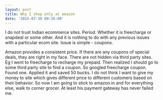 ```yaml
---
layout: post
title: Why I shop only at amazon
date: '2015-07-30 09:26:00'
---
```


<p>I do not trust Indian ecommerce sites. Period. Whether it is freecharge or snapdeal or some other. And it is nothing to do with any previous issues with a particular ecom site. Issue is simple - coupons.</p><p>Amazon provides a consistent price. If there are any coupons of special deals, they are right in my face. There are not hidden via third party sites. Eg I went to freecharge to recharge my prepaid. Then realized I should go to some third party site to find a coupon. So googled freecharge coupon. Found one. Applied it and saved 50 bucks. I do not think I want to give my money to site which gives different price to different customers based on their behavior. So now I am going to stick to amazon.in and for everything else, walk to corner grocer. At least his payment gateway has never failed me.</p>